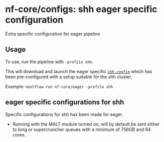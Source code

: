 # nf-core/configs: shh eager specific configuration

Extra specific configuration for eager pipeline

## Usage

To use, run the pipeline with `-profile shh`.

This will download and launch the eager specific [`shh.config`](../conf/pipeline/eager/shh.config) which has been pre-configured with a setup suitable for the shh cluster.

Example: `nextflow run nf-core/eager -profile shh`

## eager specific configurations for shh

Specific configurations for shh has been made for eager.

* Running with the MALT module turned on, will by default be sent either to long or supercruncher queues with a minimum of 756GB and 64 cores.